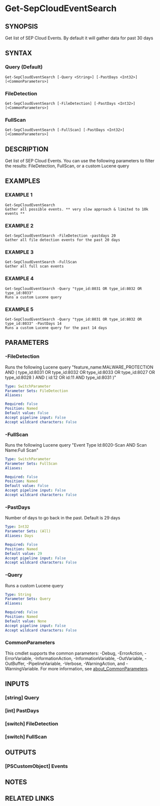 ﻿---
external help file: PSSymantecCloud-help.xml
Module Name: PSSymantecCloud
online version:
schema: 2.0.0
---

# Get-SepCloudEventSearch

## SYNOPSIS
Get list of SEP Cloud Events.
By default it will gather data for past 30 days

## SYNTAX

### Query (Default)
```
Get-SepCloudEventSearch [-Query <String>] [-PastDays <Int32>] [<CommonParameters>]
```

### FileDetection
```
Get-SepCloudEventSearch [-FileDetection] [-PastDays <Int32>] [<CommonParameters>]
```

### FullScan
```
Get-SepCloudEventSearch [-FullScan] [-PastDays <Int32>] [<CommonParameters>]
```

## DESCRIPTION
Get list of SEP Cloud Events.
You can use the following parameters to filter the results: FileDetection, FullScan, or a custom Lucene query

## EXAMPLES

### EXAMPLE 1
```
Get-SepCloudEventSearch
Gather all possible events. ** very slow approach & limited to 10k events **
```

### EXAMPLE 2
```
Get-SepCloudEventSearch -FileDetection -pastdays 20
Gather all file detection events for the past 20 days
```

### EXAMPLE 3
```
Get-SepCloudEventSearch -FullScan
Gather all full scan events
```

### EXAMPLE 4
```
Get-SepCloudEventSearch -Query "type_id:8031 OR type_id:8032 OR type_id:8033"
Runs a custom Lucene query
```

### EXAMPLE 5
```
Get-SepCloudEventSearch -Query "type_id:8031 OR type_id:8032 OR type_id:8033" -PastDays 14
Runs a custom Lucene query for the past 14 days
```

## PARAMETERS

### -FileDetection
Runs the following Lucene query "feature_name:MALWARE_PROTECTION AND ( type_id:8031 OR type_id:8032 OR type_id:8033 OR type_id:8027 OR type_id:8028 ) AND ( id:12 OR id:11 AND type_id:8031 )"

```yaml
Type: SwitchParameter
Parameter Sets: FileDetection
Aliases:

Required: False
Position: Named
Default value: False
Accept pipeline input: False
Accept wildcard characters: False
```

### -FullScan
Runs the following Lucene query "Event Type Id:8020-Scan AND Scan Name:Full Scan"

```yaml
Type: SwitchParameter
Parameter Sets: FullScan
Aliases:

Required: False
Position: Named
Default value: False
Accept pipeline input: False
Accept wildcard characters: False
```

### -PastDays
Number of days to go back in the past.
Default is 29 days

```yaml
Type: Int32
Parameter Sets: (All)
Aliases: Days

Required: False
Position: Named
Default value: 29
Accept pipeline input: False
Accept wildcard characters: False
```

### -Query
Runs a custom Lucene query

```yaml
Type: String
Parameter Sets: Query
Aliases:

Required: False
Position: Named
Default value: None
Accept pipeline input: False
Accept wildcard characters: False
```

### CommonParameters
This cmdlet supports the common parameters: -Debug, -ErrorAction, -ErrorVariable, -InformationAction, -InformationVariable, -OutVariable, -OutBuffer, -PipelineVariable, -Verbose, -WarningAction, and -WarningVariable. For more information, see [about_CommonParameters](http://go.microsoft.com/fwlink/?LinkID=113216).

## INPUTS

### [string] Query
### [int] PastDays
### [switch] FileDetection
### [switch] FullScan
## OUTPUTS

### [PSCustomObject] Events
## NOTES

## RELATED LINKS
